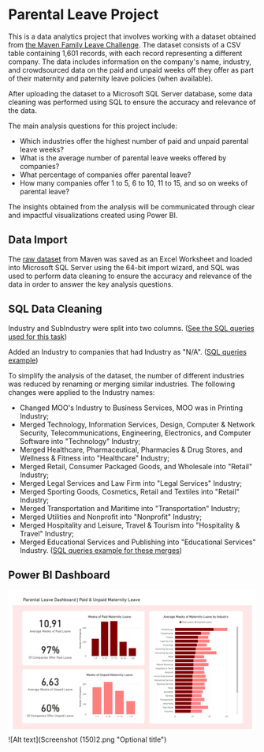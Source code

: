 # Parental Leave Project

This is a data analytics project that involves working with a dataset obtained from [the Maven Family Leave Challenge](https://www.mavenanalytics.io/challenges/maven-family-leave-challenge/2). 
The dataset consists of a CSV table containing 1,601 records, with each record representing a different company. 
The data includes information on the company's name, industry, and crowdsourced data on the paid and unpaid weeks off they offer as part of their maternity and paternity leave policies (when available).

After uploading the dataset to a Microsoft SQL Server database, some data cleaning was performed using SQL to ensure the accuracy and relevance of the data.

The main analysis questions for this project include:
- Which industries offer the highest number of paid and unpaid parental leave weeks?
- What is the average number of parental leave weeks offered by companies?
- What percentage of companies offer parental leave?
- How many companies offer 1 to 5, 6 to 10, 11 to 15, and so on weeks of parental leave?

The insights obtained from the analysis will be communicated through clear and impactful visualizations created using Power BI.

## Data Import

The [raw dataset](./data/parental_leave_raw.csv) from Maven was saved as an Excel Worksheet and loaded into Microsoft SQL Server using the 64-bit import wizard, and SQL was used to perform data cleaning to ensure the accuracy and relevance of the data in order to answer the key analysis questions.

## SQL Data Cleaning

Industry and SubIndustry were split into two columns. ([See the SQL queries used for this task](SQLqueries/SplittingIndustrySubIndustry.sql))

Added an Industry to companies that had Industry as "N/A". ([SQL queries example](SQLqueries/AddingIndustriesToN-As.sql))

To simplify the analysis of the dataset, the number of different industries was reduced by renaming or merging similar industries. The following changes were applied to the Industry names:
- Changed MOO's Industry to Business Services, MOO was in Printing Industry;
- Merged Technology, Information Services, Design, Computer & Network Security, Telecommunications, Engineering, Electronics, and Computer Software into "Technology" Industry;
- Merged Healthcare, Pharmaceutical, Pharmacies & Drug Stores, and Wellness & Fitness into "Healthcare" Industry;
- Merged Retail, Consumer Packaged Goods, and Wholesale into "Retail" Industry;
- Merged Legal Services and Law Firm into "Legal Services" Industry;
- Merged Sporting Goods, Cosmetics, Retail and Textiles into "Retail" Industry;
- Merged Transportation and Maritime into "Transportation" Industry;
- Merged Utilities and Nonprofit into "Nonprofit" Industry;
- Merged Hospitality and Leisure, Travel & Tourism into "Hospitality & Travel" Industry;
- Merged Educational Services and Publishing into "Educational Services" Industry. ([SQL queries example for these merges](SQLqueries/IndustryMerging.sql))

## Power BI Dashboard

![Alt text](ParentalLeaveDashboard.jpg "Optional title")
![Alt text](Screenshot (150)2.png "Optional title")
